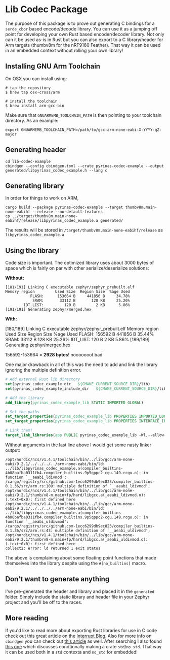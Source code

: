 # Lib Codec Package

The purpose of this package is to prove out generating C bindings for a `serde_cbor` based encode/decode library. You can use it as a jumping off point
for developing your own Rust based encoder/decoder library. Not only can it be used as-is in Rust but you can also export to a C library/header for Arm targets (thumbv8m for the nRF9160 Feather). That way it can be used in an embedded context without rolling your own library!

## Installing GNU Arm Toolchain

On OSX you can install using:

```
# tap the repository
$ brew tap osx-cross/arm

# install the toolchain
$ brew install arm-gcc-bin
```

Make sure that `GNUARMEMB_TOOLCHAIN_PATH` is then pointing to your toolchain directory. As an example:

```
export GNUARMEMB_TOOLCHAIN_PATH=/path/to/gcc-arm-none-eabi-X-YYYY-qZ-major
```

## Generating header

```
cd lib-codec-example
cbindgen --config cbindgen.toml --crate pyrinas-codec-example --output generated/libpyrinas_codec_example.h --lang c
```

## Generating library

In order for things to work on ARM, 

```
cargo build --package pyrinas-codec-example --target thumbv8m.main-none-eabihf --release --no-default-features
cp ../target/thumbv8m.main-none-eabihf/release/libpyrinas_codec_example.a generated/
```

The results will be stored in `/target/thumbv8m.main-none-eabihf/release` as `libpyrinas_codec_example.a`

## Using the library

Code size is important. The optimized library uses about 3000 bytes of space which is fairly on par with other serialize/deserialize solutions:

**Without:**

```
[181/191] Linking C executable zephyr/zephyr_prebuilt.elf
Memory region         Used Size  Region Size  %age Used
           FLASH:      153664 B     441856 B     34.78%
            SRAM:       33112 B       128 KB     25.26%
        IDT_LIST:         120 B         2 KB      5.86%
[191/191] Generating zephyr/merged.hex
```

**With:**

[180/189] Linking C executable zephyr/zephyr_prebuilt.elf
Memory region         Used Size  Region Size  %age Used
           FLASH:      156592 B     441856 B     35.44%
            SRAM:       33112 B       128 KB     25.26%
        IDT_LIST:         120 B         2 KB      5.86%
[189/189] Generating zephyr/merged.hex

156592-153664 = **2928 bytes**! nooooooot bad

One major drawback in all of this was the need to add and link the library ignoring 
the multiple definition error. 

```cmake
# Add external Rust lib directory
set(pyrinas_codec_example_dir   ${CMAKE_CURRENT_SOURCE_DIR}/lib)
set(pyrinas_codec_example_include_dir   ${CMAKE_CURRENT_SOURCE_DIR}/lib/include)

# Add the library
add_library(pyrinas_codec_example_lib STATIC IMPORTED GLOBAL)

# Set the paths
set_target_properties(pyrinas_codec_example_lib PROPERTIES IMPORTED_LOCATION             ${pyrinas_codec_example_dir}/libpyrinas_codec_example.a)
set_target_properties(pyrinas_codec_example_lib PROPERTIES INTERFACE_INCLUDE_DIRECTORIES ${pyrinas_codec_example_include_dir})

# Link them!
target_link_libraries(app PUBLIC pyrinas_codec_example_lib -Wl,--allow-multiple-definition)
```

Without arguments in the last line above I would get some nasty linker output:

```
/opt/nordic/ncs/v1.4.1/toolchain/bin/../lib/gcc/arm-none-eabi/9.2.1/../../../../arm-none-eabi/bin/ld: ../lib/libpyrinas_codec_example.a(compiler_builtins-4b08bafba0311fb4.compiler_builtins.9p5qppc2-cgu.149.rcgu.o): in function `__aeabi_ldivmod':
/cargo/registry/src/github.com-1ecc6299db9ec823/compiler_builtins-0.1.36/src/arm.rs:109: multiple definition of `__aeabi_ldivmod'; /opt/nordic/ncs/v1.4.1/toolchain/bin/../lib/gcc/arm-none-eabi/9.2.1/thumb/v8-m.main+fp/hard/libgcc.a(_aeabi_ldivmod.o):(.text+0x0): first defined here
/opt/nordic/ncs/v1.4.1/toolchain/bin/../lib/gcc/arm-none-eabi/9.2.1/../../../../arm-none-eabi/bin/ld: ../lib/libpyrinas_codec_example.a(compiler_builtins-4b08bafba0311fb4.compiler_builtins.9p5qppc2-cgu.149.rcgu.o): in function `__aeabi_uldivmod':
/cargo/registry/src/github.com-1ecc6299db9ec823/compiler_builtins-0.1.36/src/arm.rs:43: multiple definition of `__aeabi_uldivmod'; /opt/nordic/ncs/v1.4.1/toolchain/bin/../lib/gcc/arm-none-eabi/9.2.1/thumb/v8-m.main+fp/hard/libgcc.a(_aeabi_uldivmod.o):(.text+0x0): first defined here
collect2: error: ld returned 1 exit status
```

The above is complaining about some floating point functions that made themselves into the library despite using the `#[no_builtins]` macro.


## Don't want to generate anything

I've pre-generated the header and library and placed it in the `generated` folder. Simply include the static library and header file in your Zephyr project and you'll be off to the races.

## More reading

If you'd like to read more about exporting Rust libraries for use in C code check out this great article on the [Interrupt Blog.](https://interrupt.memfault.com/blog/rust-for-digital-signal-processing#building-a-rust-library) Also for more info on `cbindgen` you can check out [this article](https://karroffel.gitlab.io/post/2019-05-15-rust/) as well. After searching I also found [this one](https://justjjy.com/Rust-no-std) which discusses condtionally making a crate `std`/`no_std`. That way it can be used both in a `std` contexta and `no_std` for embedded!